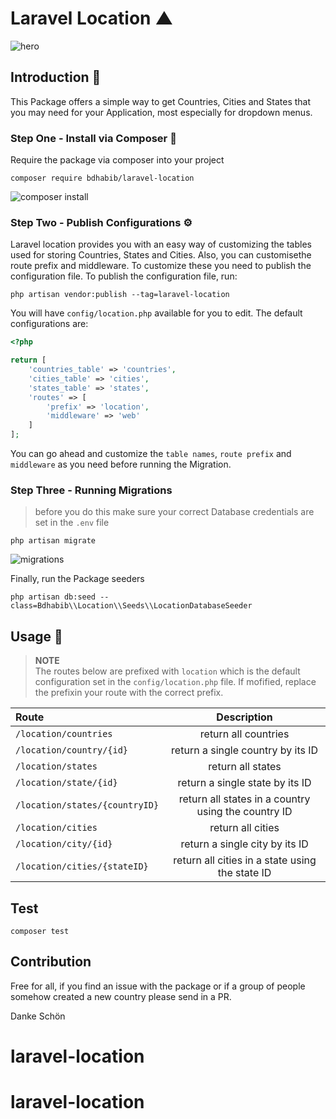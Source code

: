 # Laravel Location ▲

![hero](https://res.cloudinary.com/ichtrojan/image/upload/v1557612717/Screenshot_2019-05-11_at_11.11.17_PM_qvatw1.png)

## Introduction 🖖
This Package offers a simple way to get Countries, Cities and States that you may need for your Application, most especially for dropdown menus.

### Step One - Install via Composer 🎼

Require the package via composer into your project

```shell
composer require bdhabib/laravel-location
```

![composer install](https://res.cloudinary.com/ichtrojan/image/upload/v1557601533/Screenshot_2019-05-11_at_8.04.49_PM_ojixaa.png)

### Step Two - Publish Configurations ⚙️
Laravel location provides you with an easy way of customizing the tables used for storing Countries, States and Cities. Also, you can customisethe route prefix and middleware. To customize these you need to publish the 
configuration file. To publish the configuration file, run:

`php artisan vendor:publish --tag=laravel-location`

You will have `config/location.php` available for you to edit. The default configurations are:

```php
<?php

return [
    'countries_table' => 'countries',
    'cities_table' => 'cities',
    'states_table' => 'states',
    'routes' => [
        'prefix' => 'location',
        'middleware' => 'web'
    ]
];
```

You can go ahead and customize the `table names`, `route prefix` and `middleware` as you need before running the Migration.

### Step Three - Running Migrations

> before you do this make sure your correct Database credentials are set in the `.env` file

```shell
php artisan migrate
```

![migrations](https://res.cloudinary.com/ichtrojan/image/upload/v1557611272/Screenshot_2019-05-11_at_10.47.34_PM_rxjbia.png)

Finally, run the Package seeders

```shell
php artisan db:seed --class=Bdhabib\\Location\\Seeds\\LocationDatabaseSeeder
```

## Usage 🧨

>**NOTE**<br>
>The routes below are prefixed with `location` which is the default configuration set in the `config/location.php`
>file. If mofified, replace the prefixin your route with the correct prefix. 

|Route|Description|
|:------------- | :----------: |
|`/location/countries`|return all countries|
|`/location/country/{id}`|return a single country by its ID|
|`/location/states`|return all states|
|`/location/state/{id}`|return a single state by its ID|
|`/location/states/{countryID}`|return all states in a country using the country ID|
|`/location/cities`|return all cities|
|`/location/city/{id}`|return a single city by its ID|
|`/location/cities/{stateID}`|return all cities in a state using the state ID|

## Test
`composer test`

## Contribution

Free for all, if you find an issue with the package or if a group of people somehow created a new country please send in a PR.

Danke Schön
# laravel-location
# laravel-location
